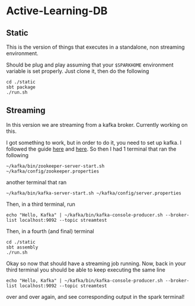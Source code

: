# Active-Learning-DB

## Static
This is the version of things that executes in a standalone, non streaming environment. 

Should be plug and play assuming that your `$SPARKHOME` environment variable is set properly. 
Just clone it, then do the following
```
cd ./static 
sbt package
./run.sh
```

## Streaming
In this version we are streaming from a kafka broker. Currently working on this.

I got something to work, but in order to do it, you need to set up kafka. 
I followed the guide [here](http://www.bogotobogo.com/Hadoop/BigData_hadoop_Zookeeper_Kafka_single_node_single_broker_cluster.php) and [here](http://www.bogotobogo.com/Hadoop/BigData_hadoop_Zookeeper_Kafka.php).
So then I had 1 terminal that ran the following
```
~/kafka/bin/zookeeper-server-start.sh ~/kafka/config/zookeeper.properties
```
another terminal that ran
```
~/kafka/bin/kafka-server-start.sh ~/kafka/config/server.properties
```

Then, in a third terminal, run
```
echo "Hello, Kafka" | ~/kafka/bin/kafka-console-producer.sh --broker-list localhost:9092 --topic streamtest
```

Then, in a fourth (and final) terminal

```
cd ./static 
sbt assembly
./run.sh
```

Okay so now that should have a streaming job running. Now, back in your 
third terminal you should be able to keep executing the same line
```
echo "Hello, Kafka" | ~/kafka/bin/kafka-console-producer.sh --broker-list localhost:9092 --topic streamtest
```
over and over again, and see corresponding output in the spark terminal!
